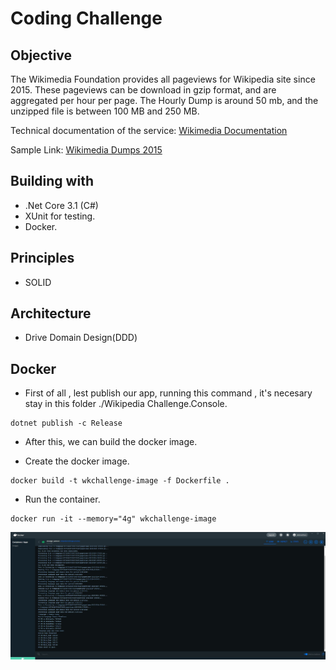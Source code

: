# Coding Challenge
## Objective
The Wikimedia Foundation provides all pageviews for Wikipedia site since 2015. 
These pageviews can be download in gzip format, and are aggregated per hour per page.
The Hourly Dump is around 50 mb, and the unzipped file is between 100 MB and 250 MB.

Technical documentation of the service: [Wikimedia Documentation](https://wikitech.wikimedia.org/wiki/Analytics/Data_Lake/Traffic/Pageviews)

Sample Link: [Wikimedia Dumps 2015](https://dumps.wikimedia.org/other/pageviews/2015/2015-05/)

## Building with

- .Net Core 3.1 (C#)
- XUnit for testing.
- Docker.

## Principles 
- SOLID

## Architecture
- Drive Domain Design(DDD)

## Docker
- First of all , lest publish our app, running this command ,
it's necesary stay in this folder ./Wikipedia Challenge.Console.

```
dotnet publish -c Release
```
- After this, we can build the docker image.

- Create the docker image.
```
docker build -t wkchallenge-image -f Dockerfile .
```
- Run the container.
```
docker run -it --memory="4g" wkchallenge-image
```
<img src="/Assets/DockerWorking.JPG" alt="My cool logo"/>

















